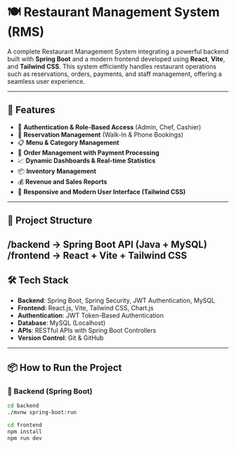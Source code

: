 # 🍽️ Restaurant Management System (RMS)

A complete Restaurant Management System integrating a powerful backend built with **Spring Boot** and a modern frontend developed using **React**, **Vite**, and **Tailwind CSS**. This system efficiently handles restaurant operations such as reservations, orders, payments, and staff management, offering a seamless user experience.

---

## 🚀 Features

- 🔐 **Authentication & Role-Based Access** (Admin, Chef, Cashier)
- 📅 **Reservation Management** (Walk-In & Phone Bookings)
- 📋 **Menu & Category Management**
- 🧾 **Order Management with Payment Processing**
- 📈 **Dynamic Dashboards & Real-time Statistics**
- 📦 **Inventory Management**
- 💰 **Revenue and Sales Reports**
- 📱 **Responsive and Modern User Interface (Tailwind CSS)**

---

## 📂 Project Structure

/backend → Spring Boot API (Java + MySQL)
/frontend → React + Vite + Tailwind CSS
---

## 🛠️ Tech Stack

- **Backend**: Spring Boot, Spring Security, JWT Authentication, MySQL
- **Frontend**: React.js, Vite, Tailwind CSS, Chart.js
- **Authentication**: JWT Token-Based Authentication
- **Database**: MySQL (Localhost)
- **APIs**: RESTful APIs with Spring Boot Controllers
- **Version Control**: Git & GitHub

---

## 📦 How to Run the Project

### 📌 Backend (Spring Boot)

```bash
cd backend
./mvnw spring-boot:run

cd frontend
npm install
npm run dev


